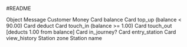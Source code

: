 #README


Object    Message
Customer
Money
Card      balance
Card      top_up (balance < 90.00)
Card      deduct
Card      touch_in (balance >= 1.00)
Card      touch_out [deducts 1.00 from balance]
Card      in_journey?
Card      entry_station
Card      view_history
Station   zone
Station   name
